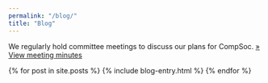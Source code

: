 ```yaml
---
permalink: "/blog/"
title: "Blog"
---
```


We regularly hold committee meetings to discuss our plans for CompSoc.
<a class="btn btn-primary btn-sm btn-info" href="{{ site.baseurl }}/minutes" role="button">&raquo; View meeting minutes</a>

{% for post in site.posts %}
    {% include blog-entry.html %}
{% endfor %}
